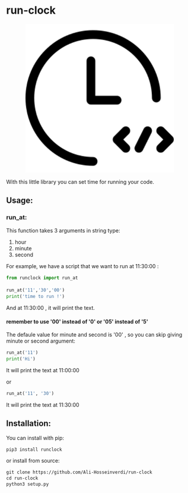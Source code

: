 # run-clock

<p align="center">
  <img src="https://github.com/Ali-Hosseinverdi/run-clock/blob/main/icon/1.png" width="400"/>
</p>

With this little library you can set time for running your code.

## Usage:
<h3>run_at:</h3>
  
This function takes 3 arguments in string type:
  
1. hour
2. minute
3. second

For example, we have a script that we want to run at 11:30:00 :

``` python
from runclock import run_at

run_at('11','30','00')
print('time to run !')
```

And at 11:30:00 , it will print the text.

<h4>remember to use '00' instead of '0' or '05' instead of '5'</h4>
  
The defaule value for minute and second is '00' , so you can skip giving minute or second argument:
  
``` python
run_at('11')
print('Hi')
```
It will print the text at 11:00:00

or

``` python
run_at('11', '30')
```
It will print the text at 11:30:00

## Installation:
You can install with pip:
```
pip3 install runclock
```

or install from source:
```
git clone https://github.com/Ali-Hosseinverdi/run-clock
cd run-clock
python3 setup.py
```
